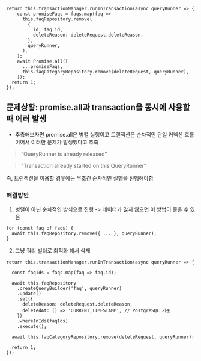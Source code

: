 ```
return this.transactionManager.runInTransaction(async queryRunner => {
    const promiseFaqs = faqs.map(faq =>
      this.faqRepository.remove(
        {
          id: faq.id,
          deleteReason: deleteRequest.deleteReason,
        },
        queryRunner,
      ),
    );
    await Promise.all([
      ...promiseFaqs,
      this.faqCategoryRepository.remove(deleteRequest, queryRunner),
    ]);
  return 1;
});
```

## 문제상황: promise.all과 transaction을 동시에 사용할때 에러 발생
- 추측해보자면 promise.all은 병렬 실행이고 트랜잭션은 순차적인 단일 커넥션 흐름이어서 이러한 문제가 발생했다고 추측

> “QueryRunner is already released”

> “Transaction already started on this QueryRunner”

즉, 트랜잭션을 이용할 경우에는 무조건 순차적인 실행을 진행해야함

### 해결방안
1. 병렬이 아닌 순차적인 방식으로 진행 -> 데이터가 많지 않으면 이 방법이 좋을 수 있음
```
for (const faq of faqs) {
  await this.faqRepository.remove({ ... }, queryRunner);
}
```
2. 그냥 쿼리 빌더로 최적화 해서 삭제
```
return this.transactionManager.runInTransaction(async queryRunner => {

  const faqIds = faqs.map(faq => faq.id);

  await this.faqRepository
    .createQueryBuilder('faq', queryRunner)
    .update()
    .set({
      deleteReason: deleteRequest.deleteReason,
      deletedAt: () => 'CURRENT_TIMESTAMP', // PostgreSQL 기준
    })
    .whereInIds(faqIds)
    .execute();
    
  await this.faqCategoryRepository.remove(deleteRequest, queryRunner);

  return 1;
});
```